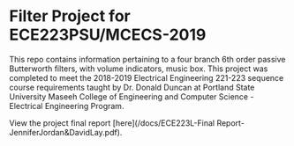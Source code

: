 # Filter Project for ECE223PSU/MCECS-2019

This repo contains information pertaining to a four branch 6th order passive Butterworth filters, with volume indicators, music box.
This project was completed to meet the 2018-2019 Electrical Engineering 221-223 sequence course requirements taught by Dr. Donald Duncan at Portland State University Maseeh College of Engineering and Computer Science - Electrical Engineering Program. 

View the project final report [here](/docs/ECE223L-Final Report-JenniferJordan&DavidLay.pdf).
